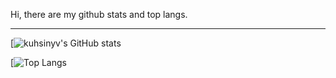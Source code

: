 
Hi, there are my github stats and top langs.

---

[![kuhsinyv's GitHub stats](https://github.com/kuhsinyv/github-stats/blob/master/generated/overview.svg)

[![Top Langs](https://github.com/kuhsinyv/github-stats/blob/master/generated/languages.svg)
